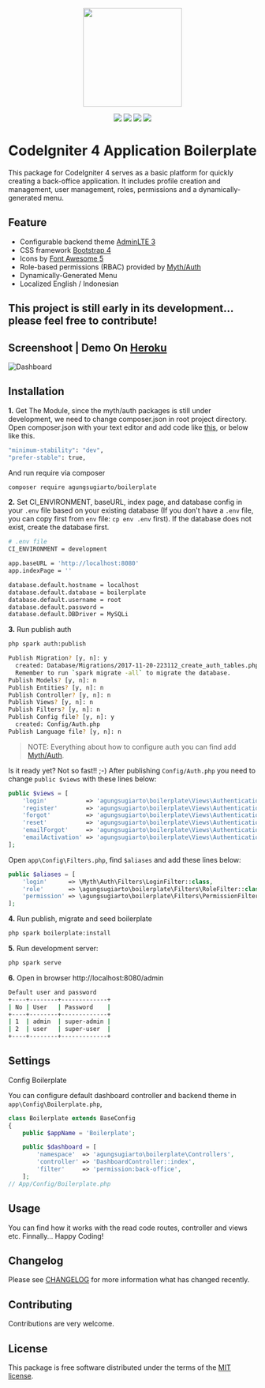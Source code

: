 <p align="center"><img src="https://codeigniter.com/assets/images/codeigniter4logo.png" width="200"></p>

<p align="center">
<a href="https://packagist.org/packages/agungsugiarto/boilerplate"><img src="https://poser.pugx.org/agungsugiarto/boilerplate/version"></a>
<a href="https://packagist.org/packages/agungsugiarto/boilerplate"><img src="https://img.shields.io/badge/Package-agungsugiarto%2Fboilerplate-light.svg"></a>
<a href="https://packagist.org/packages/agungsugiarto/boilerplate"><img src="https://poser.pugx.org/agungsugiarto/boilerplate/downloads"</img></a>
<a href="https://github.com/agungsugiarto/boilerplate/blob/master/LICENSE.md"><img src="https://img.shields.io/github/license/agungsugiarto/boilerplate"></a>
</p>

CodeIgniter 4 Application Boilerplate
=====================================
This package for CodeIgniter 4 serves as a basic platform for quickly creating a back-office application. It includes profile creation and management, user management, roles, permissions and a dynamically-generated menu.

Feature
-------
* Configurable backend theme [AdminLTE 3](https://adminlte.io/docs/3.0/)
* CSS framework [Bootstrap 4](https://getbootstrap.com/)
* Icons by [Font Awesome 5](https://fontawesome.com/)
* Role-based permissions (RBAC) provided by [Myth/Auth](https://github.com/lonnieezell/myth-auth)
* Dynamically-Generated Menu
* Localized English / Indonesian

This project is still early in its development... please feel free to contribute!
------------------------------------------------------------
Screenshoot | Demo On [Heroku](https://boilerplate-codeigniter4.herokuapp.com/)
-------------------------------------------------------------------------------
![Dashboard](.github/dashboard.png?raw=true)

Installation
------------

**1.** Get The Module, since the myth/auth packages is still under development, we need to change composer.json in root project directory. Open composer.json with your text editor and add code like [this](https://github.com/agungsugiarto/boilerplate/blob/master/composer.json#L27-L28), or below like this.

```bash
"minimum-stability": "dev",
"prefer-stable": true,
```

And run require via composer

```bash
composer require agungsugiarto/boilerplate
```

**2.** Set CI_ENVIRONMENT, baseURL, index page, and database config in your `.env` file based on your existing database (If you don't have a `.env` file, you can copy first from `env` file: `cp env .env` first). If the database does not exist, create the database first.

```bash
# .env file
CI_ENVIRONMENT = development

app.baseURL = 'http://localhost:8080'
app.indexPage = ''

database.default.hostname = localhost
database.default.database = boilerplate
database.default.username = root
database.default.password =
database.default.DBDriver = MySQLi
```
**3.** Run publish auth
```bash
php spark auth:publish

Publish Migration? [y, n]: y
  created: Database/Migrations/2017-11-20-223112_create_auth_tables.php
  Remember to run `spark migrate -all` to migrate the database.
Publish Models? [y, n]: n
Publish Entities? [y, n]: n
Publish Controller? [y, n]: n
Publish Views? [y, n]: n
Publish Filters? [y, n]: n
Publish Config file? [y, n]: y
  created: Config/Auth.php
Publish Language file? [y, n]: n
```

> NOTE: Everything about how to configure auth you can find add [Myth/Auth](https://github.com/lonnieezell/myth-auth).


Is it ready yet? Not so fast!! ;-) After publishing `Config/Auth.php` you need to change
`public $views` with these lines below:
```php
public $views = [
    'login'           => 'agungsugiarto\boilerplate\Views\Authentication\login',
    'register'        => 'agungsugiarto\boilerplate\Views\Authentication\register',
    'forgot'          => 'agungsugiarto\boilerplate\Views\Authentication\forgot',
    'reset'           => 'agungsugiarto\boilerplate\Views\Authentication\reset',
    'emailForgot'     => 'agungsugiarto\boilerplate\Views\Authentication\emails\forgot',
    'emailActivation' => 'agungsugiarto\boilerplate\Views\Authentication\emails\activation',
];
```

Open `app\Config\Filters.php`, find `$aliases` and add these lines below:
```php
public $aliases = [
    'login'      => \Myth\Auth\Filters\LoginFilter::class,
    'role'       => \agungsugiarto\boilerplate\Filters\RoleFilter::class,
    'permission' => \agungsugiarto\boilerplate\Filters\PermissionFilter::class,
];
```

**4.** Run publish, migrate and seed boilerplate

```bash
php spark boilerplate:install
```

**5.** Run development server:

```bash
php spark serve
```

**6.** Open in browser http://localhost:8080/admin
```bash
Default user and password
+----+--------+-------------+
| No | User   | Password    |
+----+--------+-------------+
| 1  | admin  | super-admin |
| 2  | user   | super-user  |
+----+--------+-------------+
```

Settings
--------

Config Boilerplate

You can configure default dashboard controller and backend theme in `app\Config\Boilerplate.php`,

```php
class Boilerplate extends BaseConfig
{
    public $appName = 'Boilerplate';

    public $dashboard = [
        'namespace'  => 'agungsugiarto\boilerplate\Controllers',
        'controller' => 'DashboardController::index',
        'filter'     => 'permission:back-office',
    ];
// App/Config/Boilerplate.php
```

Usage
-----
You can find how it works with the read code routes, controller and views etc. Finnally... Happy Coding!

Changelog
--------
Please see [CHANGELOG](CHANGELOG.md) for more information what has changed recently.

Contributing
------------
Contributions are very welcome.

License
-------

This package is free software distributed under the terms of the [MIT license](LICENSE.md).
